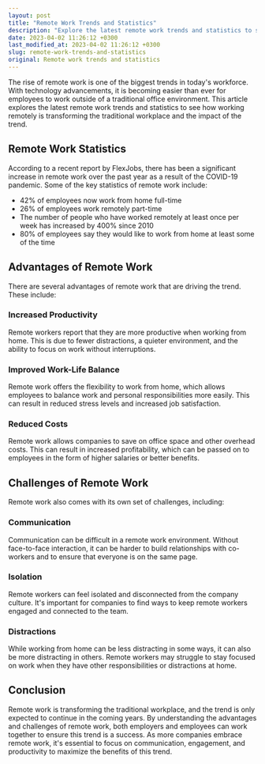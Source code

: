 ```yaml
---
layout: post
title: "Remote Work Trends and Statistics"
description: "Explore the latest remote work trends and statistics to see how working remotely is transforming the traditional workplace and the impact of the trend."
date: 2023-04-02 11:26:12 +0300
last_modified_at: 2023-04-02 11:26:12 +0300
slug: remote-work-trends-and-statistics
original: Remote work trends and statistics
---
```

The rise of remote work is one of the biggest trends in today's workforce. With technology advancements, it is becoming easier than ever for employees to work outside of a traditional office environment. This article explores the latest remote work trends and statistics to see how working remotely is transforming the traditional workplace and the impact of the trend.

## Remote Work Statistics

According to a recent report by FlexJobs, there has been a significant increase in remote work over the past year as a result of the COVID-19 pandemic. Some of the key statistics of remote work include:

- 42% of employees now work from home full-time
- 26% of employees work remotely part-time
- The number of people who have worked remotely at least once per week has increased by 400% since 2010
- 80% of employees say they would like to work from home at least some of the time

## Advantages of Remote Work

There are several advantages of remote work that are driving the trend. These include:

### Increased Productivity

Remote workers report that they are more productive when working from home. This is due to fewer distractions, a quieter environment, and the ability to focus on work without interruptions.

### Improved Work-Life Balance

Remote work offers the flexibility to work from home, which allows employees to balance work and personal responsibilities more easily. This can result in reduced stress levels and increased job satisfaction.

### Reduced Costs

Remote work allows companies to save on office space and other overhead costs. This can result in increased profitability, which can be passed on to employees in the form of higher salaries or better benefits.

## Challenges of Remote Work

Remote work also comes with its own set of challenges, including:

### Communication

Communication can be difficult in a remote work environment. Without face-to-face interaction, it can be harder to build relationships with co-workers and to ensure that everyone is on the same page.

### Isolation

Remote workers can feel isolated and disconnected from the company culture. It's important for companies to find ways to keep remote workers engaged and connected to the team.

### Distractions

While working from home can be less distracting in some ways, it can also be more distracting in others. Remote workers may struggle to stay focused on work when they have other responsibilities or distractions at home.

## Conclusion

Remote work is transforming the traditional workplace, and the trend is only expected to continue in the coming years. By understanding the advantages and challenges of remote work, both employers and employees can work together to ensure this trend is a success. As more companies embrace remote work, it's essential to focus on communication, engagement, and productivity to maximize the benefits of this trend.